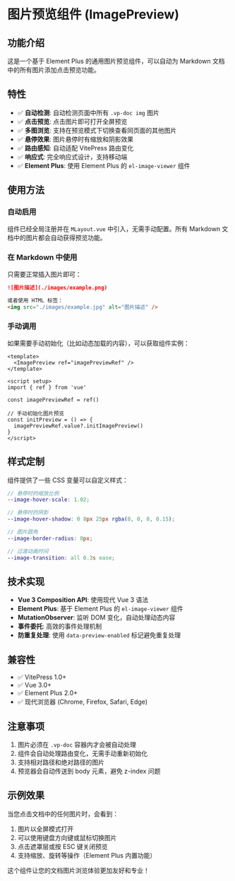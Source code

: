 # 图片预览组件 (ImagePreview)

## 功能介绍

这是一个基于 Element Plus 的通用图片预览组件，可以自动为 Markdown 文档中的所有图片添加点击预览功能。

## 特性

- ✅ **自动检测**: 自动检测页面中所有 `.vp-doc img` 图片
- ✅ **点击预览**: 点击图片即可打开全屏预览
- ✅ **多图浏览**: 支持在预览模式下切换查看同页面的其他图片
- ✅ **悬停效果**: 图片悬停时有缩放和阴影效果
- ✅ **路由感知**: 自动适配 VitePress 路由变化
- ✅ **响应式**: 完全响应式设计，支持移动端
- ✅ **Element Plus**: 使用 Element Plus 的 `el-image-viewer` 组件

## 使用方法

### 自动启用

组件已经全局注册并在 `MLayout.vue` 中引入，无需手动配置。所有 Markdown 文档中的图片都会自动获得预览功能。

### 在 Markdown 中使用

只需要正常插入图片即可：

```markdown
![图片描述](./images/example.png)

或者使用 HTML 标签：
<img src="./images/example.jpg" alt="图片描述" />
```

### 手动调用

如果需要手动初始化（比如动态加载的内容），可以获取组件实例：

```vue
<template>
  <ImagePreview ref="imagePreviewRef" />
</template>

<script setup>
import { ref } from 'vue'

const imagePreviewRef = ref()

// 手动初始化图片预览
const initPreview = () => {
  imagePreviewRef.value?.initImagePreview()
}
</script>
```

## 样式定制

组件提供了一些 CSS 变量可以自定义样式：

```scss
// 悬停时的缩放比例
--image-hover-scale: 1.02;

// 悬停时的阴影
--image-hover-shadow: 0 8px 25px rgba(0, 0, 0, 0.15);

// 图片圆角
--image-border-radius: 8px;

// 过渡动画时间
--image-transition: all 0.3s ease;
```

## 技术实现

- **Vue 3 Composition API**: 使用现代 Vue 3 语法
- **Element Plus**: 基于 Element Plus 的 `el-image-viewer` 组件
- **MutationObserver**: 监听 DOM 变化，自动处理动态内容
- **事件委托**: 高效的事件处理机制
- **防重复处理**: 使用 `data-preview-enabled` 标记避免重复处理

## 兼容性

- ✅ VitePress 1.0+
- ✅ Vue 3.0+
- ✅ Element Plus 2.0+
- ✅ 现代浏览器 (Chrome, Firefox, Safari, Edge)

## 注意事项

1. 图片必须在 `.vp-doc` 容器内才会被自动处理
2. 组件会自动处理路由变化，无需手动重新初始化
3. 支持相对路径和绝对路径的图片
4. 预览器会自动传送到 body 元素，避免 z-index 问题

## 示例效果

当您点击文档中的任何图片时，会看到：

1. 图片以全屏模式打开
2. 可以使用键盘方向键或鼠标切换图片
3. 点击遮罩层或按 ESC 键关闭预览
4. 支持缩放、旋转等操作（Element Plus 内置功能）

这个组件让您的文档图片浏览体验更加友好和专业！

